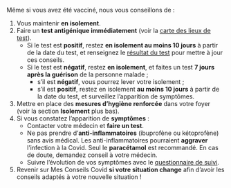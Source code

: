 Même si vous avez été vacciné‚ nous vous conseillons de :

1. Vous maintenir **en isolement**.
1. Faire un **test antigénique immédiatement** (voir la <a href="#conseils-depistage" class="lien-depistage">carte des lieux de test</a>).
    * Si le test est **positif**, restez **en isolement au moins 10 jours** à partir de la date du test, et renseignez le [résultat du test](depistage) pour mettre à jour ces conseils.
    * Si le test est **négatif**, restez **en isolement**, et faites un test **7 jours après la guérison** de la personne malade ;
        * s’il est **négatif**, vous pourrez lever votre isolement ;
        * s’il est **positif**, restez en isolement **au moins 10 jours** à partir de la date du test, et surveillez l’apparition de symptômes.
1. Mettre en place des **mesures d’hygiène renforcée** dans votre foyer (voir la section **Isolement** plus bas).
1. Si vous constatez l’apparition de **symptômes** :
    * Contacter votre médecin et **faire un test**.
    * Ne pas prendre d’**anti-inflammatoires** (ibuprofène ou kétoprofène) sans avis médical. Les anti-inflammatoires pourraient **aggraver** l’infection à la Covid. Seul le **paracétamol** est recommandé. En cas de doute, demandez conseil à votre médecin.
    * Suivre l’évolution de vos symptômes avec le [questionnaire de suivi](suivisymptomes).
1. Revenir sur Mes Conseils Covid **si votre situation change** afin d’avoir les conseils adaptés à votre nouvelle situation !
